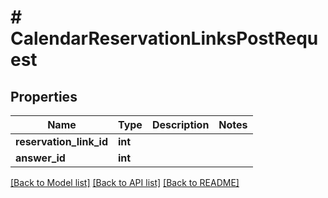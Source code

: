 # # CalendarReservationLinksPostRequest

## Properties

Name | Type | Description | Notes
------------ | ------------- | ------------- | -------------
**reservation_link_id** | **int** |  |
**answer_id** | **int** |  |

[[Back to Model list]](../../README.md#models) [[Back to API list]](../../README.md#endpoints) [[Back to README]](../../README.md)
